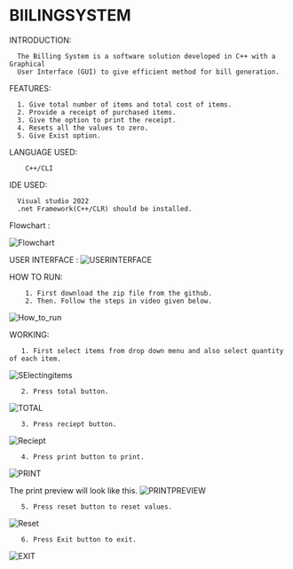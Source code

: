 # BIILINGSYSTEM
 INTRODUCTION:

      The Billing System is a software solution developed in C++ with a Graphical
      User Interface (GUI) to give efficient method for bill generation.
  FEATURES:

      1. Give total number of items and total cost of items.
      2. Provide a receipt of purchased items.
      3. Give the option to print the receipt.
      4. Resets all the values to zero.
      5. Give Exist option.
  LANGUAGE USED:
  
        C++/CLI 
      
  IDE USED:
  
      Visual studio 2022
      .net Framework(C++/CLR) should be installed.

Flowchart :

![Flowchart](https://github.com/Rabia012/BIILINGSYSTEM/assets/154417545/b336901f-87d6-4201-9755-6bbf1ecac2d2)


USER INTERFACE :
![USERINTERFACE](https://github.com/Rabia012/BIILINGSYSTEM/assets/154417545/8cb9abf0-b29c-42cb-b46c-8f251dc83f3c)

HOW TO RUN:

        1. First download the zip file from the github.
        2. Then. Follow the steps in video given below.

   ![How_to_run](https://github.com/Rabia012/BIILINGSYSTEM/assets/154417545/f3ee68ef-8852-4282-8be6-71a6e1631e5d)

WORKING:

       1. First select items from drop down menu and also select quantity of each item.
  ![SElectingitems](https://github.com/Rabia012/BIILINGSYSTEM/assets/154417545/7dff0167-cd84-4800-9d27-bd06ef3695c5)

       2. Press total button. 
  ![TOTAL](https://github.com/Rabia012/BIILINGSYSTEM/assets/154417545/24e49286-dd91-4dc8-aa5e-86216c28600b)
      
       3. Press reciept button.
  ![Reciept](https://github.com/Rabia012/BIILINGSYSTEM/assets/154417545/1ac41126-3976-4c58-96f2-3d0a50b572ce) 
  
       4. Press print button to print.
   ![PRINT](https://github.com/Rabia012/BIILINGSYSTEM/assets/154417545/f6864218-1698-47c5-946d-ef963a8a131e)
 
  The print preview will look like this.
         ![PRINTPREVIEW](https://github.com/Rabia012/BIILINGSYSTEM/assets/154417545/63551326-2129-4156-ae4a-76ffde627d2b)

       5. Press reset button to reset values.
   ![Reset](https://github.com/Rabia012/BIILINGSYSTEM/assets/154417545/e6e6883f-ad1e-4cb6-a49c-73b57e20329e)

       6. Press Exit button to exit.
   ![EXIT](https://github.com/Rabia012/BIILINGSYSTEM/assets/154417545/7c02fbfe-3ba2-4a05-830a-7cb04a9a9fc9)
  
